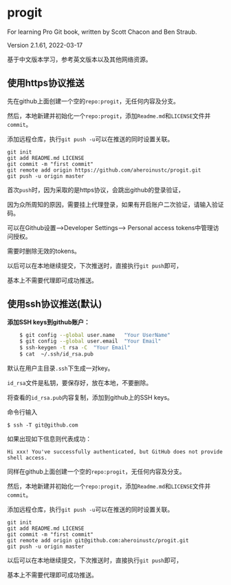 # progit
For learning Pro Git book, written by Scott Chacon and Ben Straub.

Version 2.1.61, 2022-03-17

基于中文版本学习，参考英文版本以及其他网络资源。


## 使用https协议推送

先在github上面创建一个空的`repo:progit`，无任何内容及分支。

然后，本地新建并初始化一个`repo:progit`，添加`Readme.md`和`LICENSE`文件并`commit`。

添加远程仓库，执行`git push -u`可以在推送的同时设置关联。

    git init
    git add README.md LICENSE
    git commit -m "first commit"
    git remote add origin https://github.com/aheroinustc/progit.git
    git push -u origin master
    
首次`push`时，因为采取的是https协议，会跳出github的登录验证，

因为众所周知的原因，需要挂上代理登录，如果有开启账户二次验证，请输入验证码。

可以在Github设置-->Developer Settings--> Personal access tokens中管理访问授权。

需要时删除无效的tokens。

以后可以在本地继续提交，下次推送时，直接执行`git push`即可，

基本上不需要代理即可成功推送。

## 使用ssh协议推送(默认)

**添加SSH keys到github账户：**

``` bash
    $ git config --global user.name   "Your UserName"
    $ git config --global user.email  "Your Email"
    $ ssh-keygen -t rsa -C  "Your Email"
    $ cat  ~/.ssh/id_rsa.pub
```
默认在用户主目录`.ssh`下生成一对key。

`id_rsa`文件是私钥，要保存好，放在本地，不要删除。

将查看的`id_rsa.pub`内容复制，添加到github上的SSH keys。

命令行输入

    $ ssh -T git@github.com

如果出现如下信息则代表成功：

    Hi xxx! You've successfully authenticated, but GitHub does not provide shell access.

同样在github上面创建一个空的`repo:progit`，无任何内容及分支。

然后，本地新建并初始化一个`repo:progit`，添加`Readme.md`和`LICENSE`文件并`commit`。

添加远程仓库，执行`git push -u`可以在推送的同时设置关联。

    git init
    git add README.md LICENSE
    git commit -m "first commit"
    git remote add origin git@github.com:aheroinustc/progit.git
    git push -u origin master
    
以后可以在本地继续提交，下次推送时，直接执行`git push`即可，

基本上不需要代理即可成功推送。
